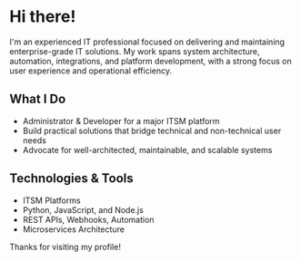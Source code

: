 # Hi there!

I'm an experienced IT professional focused on delivering and maintaining enterprise-grade IT solutions. My work spans system architecture, automation, integrations, and platform development, with a strong focus on user experience and operational efficiency.

## What I Do

- Administrator & Developer for a major ITSM platform
- Build practical solutions that bridge technical and non-technical user needs
- Advocate for well-architected, maintainable, and scalable systems

## Technologies & Tools

- ITSM Platforms
- Python, JavaScript, and Node.js
- REST APIs, Webhooks, Automation
- Microservices Architecture

Thanks for visiting my profile!
